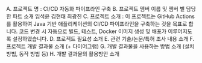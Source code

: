 A.	프로젝트 명 : CI/CD 자동화 파이프라인 구축 
B.	프로젝트 멤버 이름 및 멤버 별 담당한 파트 소개
임석윤
김현태
최광진
C.	프로젝트 소개 : 이 프로젝트는 GitHub Actions를 활용하여 Java 기반 애플리케이션의 CI/CD 파이프라인을 구축하는 것을 목표로 합니다. 코드 변경 시 자동으로 빌드, 테스트, Docker 이미지 생성 및 배포가 이루어지도록 설정하였습니다.
D.	프로젝트 필요성 소개
E.	관련 기술/논문/특허 조사 내용 소개
F.	프로젝트 개발 결과물 소개 (+ 다이어그램)
G.	개발 결과물을 사용하는 방법 소개 (설치 방법, 동작 방법 등)
H.	개발 결과물의 활용방안 소개
